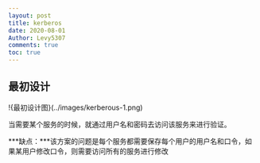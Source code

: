```yaml
---
layout: post
title: kerberos
date: 2020-08-01
Author: Levy5307
comments: true
toc: true
---
```


## 最初设计

!{最初设计图}(../images/kerberous-1.png)

当需要某个服务的时候，就通过用户名和密码去访问该服务来进行验证。

***缺点：***该方案的问题是每个服务都需要保存每个用户的用户名和口令，如果某用户修改口令，则需要访问所有的服务进行修改
